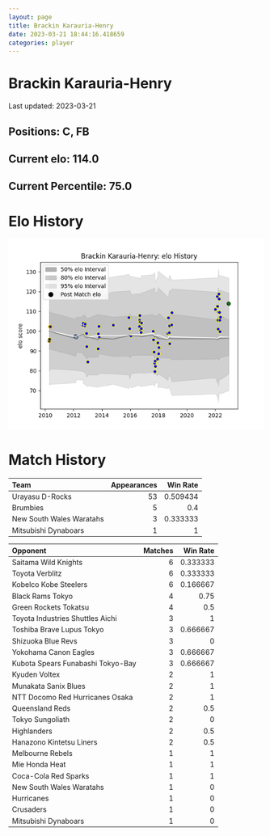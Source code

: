 ```yaml
---  
layout: page  
title: Brackin Karauria-Henry  
date: 2023-03-21 18:44:16.418659  
categories: player  
---
```

# Brackin Karauria-Henry


Last updated: 2023-03-21
## Positions: C, FB

## Current elo: 114.0

## Current Percentile: 75.0

# Elo History


![elo history](history_BrackinKarauria-Henry.png)
# Match History


| Team                     |   Appearances |   Win Rate |
|:-------------------------|--------------:|-----------:|
| Urayasu D-Rocks          |            53 |   0.509434 |
| Brumbies                 |             5 |   0.4      |
| New South Wales Waratahs |             3 |   0.333333 |
| Mitsubishi Dynaboars     |             1 |   1        |

| Opponent                          |   Matches |   Win Rate |
|:----------------------------------|----------:|-----------:|
| Saitama Wild Knights              |         6 |   0.333333 |
| Toyota Verblitz                   |         6 |   0.333333 |
| Kobelco Kobe Steelers             |         6 |   0.166667 |
| Black Rams Tokyo                  |         4 |   0.75     |
| Green Rockets Tokatsu             |         4 |   0.5      |
| Toyota Industries Shuttles Aichi  |         3 |   1        |
| Toshiba Brave Lupus Tokyo         |         3 |   0.666667 |
| Shizuoka Blue Revs                |         3 |   0        |
| Yokohama Canon Eagles             |         3 |   0.666667 |
| Kubota Spears Funabashi Tokyo-Bay |         3 |   0.666667 |
| Kyuden Voltex                     |         2 |   1        |
| Munakata Sanix Blues              |         2 |   1        |
| NTT Docomo Red Hurricanes Osaka   |         2 |   1        |
| Queensland Reds                   |         2 |   0.5      |
| Tokyo Sungoliath                  |         2 |   0        |
| Highlanders                       |         2 |   0.5      |
| Hanazono Kintetsu Liners          |         2 |   0.5      |
| Melbourne Rebels                  |         1 |   1        |
| Mie Honda Heat                    |         1 |   1        |
| Coca-Cola Red Sparks              |         1 |   1        |
| New South Wales Waratahs          |         1 |   0        |
| Hurricanes                        |         1 |   0        |
| Crusaders                         |         1 |   0        |
| Mitsubishi Dynaboars              |         1 |   0        |